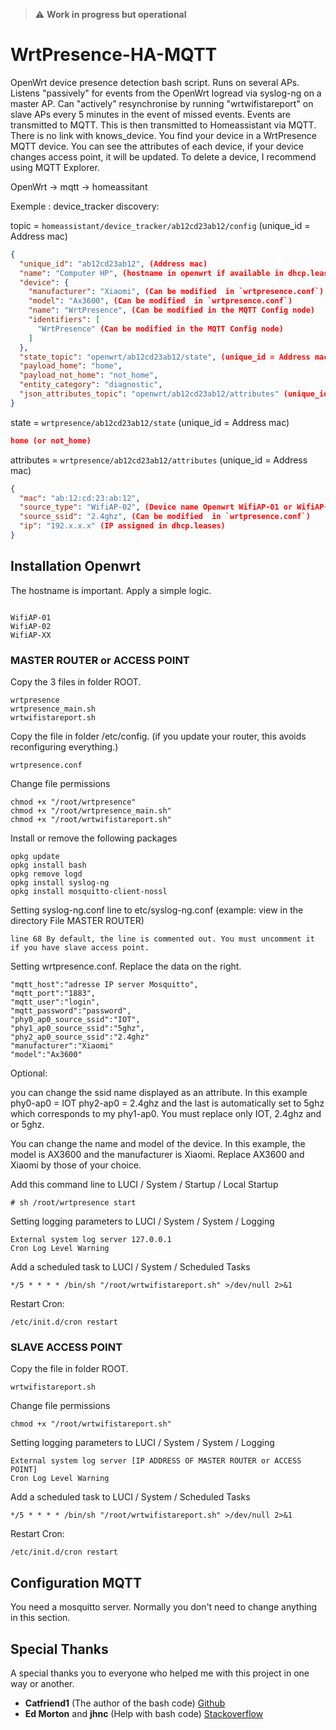 > :warning: **Work in progress but operational**

# WrtPresence-HA-MQTT

OpenWrt device presence detection bash script. Runs on several APs. Listens "passively" for events from the OpenWrt logread via syslog-ng on a master AP. Can "actively" resynchronise by running "wrtwifistareport" on slave APs every 5 minutes in the event of missed events. Events are transmitted to MQTT. This is then transmitted to Homeassistant via MQTT.
There is no link with knows_device. You find your device in a WrtPresence MQTT device. You can see the attributes of each device, if your device changes access point, it will be updated.
To delete a device, I recommend using MQTT Explorer.

OpenWrt -> mqtt -> homeassitant

Exemple : device_tracker discovery:

topic = `homeassistant/device_tracker/ab12cd23ab12/config` (unique_id = Address mac)

```json
{
  "unique_id": "ab12cd23ab12", (Address mac)
  "name": "Computer HP", (hostname in openwrt if available in dhcp.leases otherwise mac address)
  "device": {
    "manufacturer": "Xiaomi", (Can be modified  in `wrtpresence.conf`)
    "model": "Ax3600", (Can be modified  in `wrtpresence.conf`)
    "name": "WrtPresence", (Can be modified in the MQTT Config node)
    "identifiers": [
      "WrtPresence" (Can be modified in the MQTT Config node)
    ]
  },
  "state_topic": "openwrt/ab12cd23ab12/state", (unique_id = Address mac)
  "payload_home": "home",
  "payload_not_home": "not_home",
  "entity_category": "diagnostic",
  "json_attributes_topic": "openwrt/ab12cd23ab12/attributes" (unique_id = Address mac)
}
```

state = `wrtpresence/ab12cd23ab12/state` (unique_id = Address mac)

```json
home (or not_home)
```

attributes = `wrtpresence/ab12cd23ab12/attributes` (unique_id = Address mac)

```json
{
  "mac": "ab:12:cd:23:ab:12",
  "source_type": "WifiAP-02", (Device name Openwrt WifiAP-01 or WifiAP-02...)
  "source_ssid": "2.4ghz", (Can be modified  in `wrtpresence.conf`)
  "ip": "192.x.x.x" (IP assigned in dhcp.leases)
}
```

## Installation Openwrt

The hostname is important. Apply a simple logic.

```text

WifiAP-01
WifiAP-02
WifiAP-XX
```

### MASTER ROUTER or ACCESS POINT

Copy the 3 files in folder ROOT.

```text
wrtpresence
wrtpresence_main.sh
wrtwifistareport.sh
```

Copy the file in folder /etc/config.
(if you update your router, this avoids reconfiguring everything.)

```text
wrtpresence.conf
```

Change file permissions

```text
chmod +x "/root/wrtpresence"
chmod +x "/root/wrtpresence_main.sh"
chmod +x "/root/wrtwifistareport.sh"
```

Install or remove the following packages

```text
opkg update
opkg install bash
opkg remove logd
opkg install syslog-ng
opkg install mosquitto-client-nossl
```

Setting syslog-ng.conf line to etc/syslog-ng.conf (example: view in the directory File MASTER ROUTER)

```text
line 68 By default, the line is commented out. You must uncomment it if you have slave access point.
```

Setting wrtpresence.conf. Replace the data on the right.

```text
"mqtt_host":"adresse IP server Mosquitto",
"mqtt_port":"1883",
"mqtt_user":"login",
"mqtt_password":"password",
"phy0_ap0_source_ssid":"IOT",
"phy1_ap0_source_ssid":"5ghz",
"phy2_ap0_source_ssid":"2.4ghz"
"manufacturer":"Xiaomi"
"model":"Ax3600"
```

Optional: 

you can change the ssid name displayed as an attribute.
In this example phy0-ap0 = IOT phy2-ap0 = 2.4ghz and the last is automatically set to 5ghz which corresponds to my phy1-ap0. You must replace only IOT, 2.4ghz and or 5ghz.

You can change the name and model of the device.
In this example, the model is AX3600 and the manufacturer is Xiaomi. Replace AX3600 and Xiaomi by those of your choice.

Add this command line to LUCI / System / Startup / Local Startup

```text
# sh /root/wrtpresence start
```

Setting logging parameters to LUCI / System / System / Logging

```text
External system log server 127.0.0.1
Cron Log Level Warning
```

Add a scheduled task to LUCI / System / Scheduled Tasks

```text
*/5 * * * * /bin/sh "/root/wrtwifistareport.sh" >/dev/null 2>&1
```

Restart Cron:

```text
/etc/init.d/cron restart
```

### SLAVE ACCESS POINT

Copy the file in folder ROOT.

```text
wrtwifistareport.sh
```

Change file permissions

```text
chmod +x "/root/wrtwifistareport.sh"
```

Setting logging parameters to LUCI / System / System / Logging

```text
External system log server [IP ADDRESS OF MASTER ROUTER or ACCESS POINT]
Cron Log Level Warning
```

Add a scheduled task to LUCI / System / Scheduled Tasks

```text
*/5 * * * * /bin/sh "/root/wrtwifistareport.sh" >/dev/null 2>&1
```

Restart Cron:

```text
/etc/init.d/cron restart
```

## Configuration MQTT

You need a mosquitto server. Normally you don't need to change anything in this section.

## Special Thanks

A special thanks you to everyone who helped me with this project in one way or another.

* **Catfriend1** (The author of the bash code) [Github][github]
* **Ed Morton** and **jhnc** (Help with bash code) [Stackoverflow][stackoverflow]

<!-- References -->

[github]: https://github.com/
[stackoverflow]: https://stackoverflow.com/
